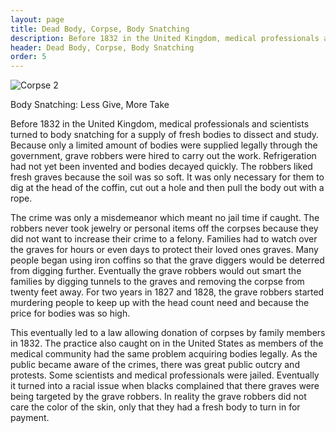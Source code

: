 ```yaml
---
layout: page
title: Dead Body, Corpse, Body Snatching
description: Before 1832 in the United Kingdom, medical professionals and scientists turned to body snatching for a supply of fresh bodies to dissect and study. Because only a limited amount of bodies were supplied legally through the government, grave robbers were hired to carry out the work. Refrigeration had not yet been invented and bodies decayed quickly.
header: Dead Body, Corpse, Body Snatching
order: 5
---
```


![Corpse 2]({{site.baseurl}}/img/Corpse2.jpg)

Body Snatching: Less Give, More Take

Before 1832 in the United Kingdom, medical professionals and scientists turned to body snatching for a supply of fresh bodies to dissect and study. Because only a limited amount of bodies were supplied legally through the government, grave robbers were hired to carry out the work. Refrigeration had not yet been invented and bodies decayed quickly. The robbers liked fresh graves because the soil was so soft. It was only necessary for them to dig at the head of the coffin, cut out a hole and then pull the body out with a rope.

The crime was only a misdemeanor which meant no jail time if caught. The robbers never took jewelry or personal items off the corpses because they did not want to increase their crime to a felony. Families had to watch over the graves for hours or even days to protect their loved ones graves. Many people began using iron coffins so that the grave diggers would be deterred from digging further. Eventually the grave robbers would out smart the families by digging tunnels to the graves and removing the corpse from twenty feet away. For two years in 1827 and 1828, the grave robbers started murdering people to keep up with the head count need and because the price for bodies was so high.

This eventually led to a law allowing donation of corpses by family members in 1832. The practice also caught on in the United States as members of the medical community had the same problem acquiring bodies legally. As the public became aware of the crimes, there was great public outcry and protests. Some scientists and medical professionals were jailed. Eventually it turned into a racial issue when blacks complained that there graves were being targeted by the grave robbers. In reality the grave robbers did not care the color of the skin, only that they had a fresh body to turn in for payment.
